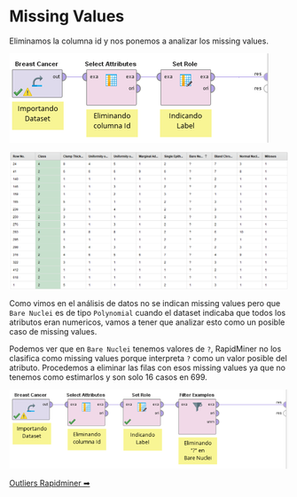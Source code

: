# Missing Values

Eliminamos la columna id y nos ponemos a analizar los missing values.

![Dataset](./img/rapidminer_missing_1.png)

![Dataset](./img/rapidminer_missing_2.png)

Como vimos en el análisis de datos no se indican missing values pero que `Bare Nuclei` es de tipo `Polynomial` cuando el dataset indicaba que todos los atributos eran numericos, vamos a tener que analizar esto como un posible caso de missing values.

Podemos ver que en `Bare Nuclei` tenemos valores de `?`, RapidMiner no los clasifica como missing values porque interpreta `?` como un valor posible del atributo. Procedemos a eliminar las filas con esos missing values ya que no tenemos como estimarlos y son solo 16 casos en 699.

![Dataset](./img/rapidminer_missing_3.png)

[Outliers Rapidminer ➡](./5_outliers_rapidminer.md)